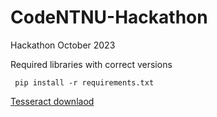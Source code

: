 # CodeNTNU-Hackathon
Hackathon October 2023

Required libraries with correct versions
```
 pip install -r requirements.txt 
```
<a href="https://tesseract-ocr.github.io/tessdoc/Installation.html" target="_blank">Tesseract downlaod</a>
